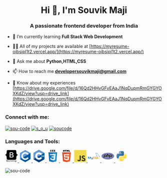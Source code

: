 <h1 align="center">Hi 👋, I'm Souvik Maji</h1>
<h3 align="center">A passionate frontend developer from India</h3>

- 🌱 I’m currently learning **Full Stack Web Development**

- 👨‍💻 All of my projects are available at [https://myresume-oibsipl1t2.vercel.app/](https://myresume-oibsipl1t2.vercel.app/)

- 💬 Ask me about **Python,HTML,CSS**

- 📫 How to reach me **developersouvikmaji@gmail.com**

- 📄 Know about my experiences [https://drive.google.com/file/d/16Qd2HHvGFvEAaJ1NqDupmRmGYGYOXKdZ/view?usp=drive_link](https://drive.google.com/file/d/16Qd2HHvGFvEAaJ1NqDupmRmGYGYOXKdZ/view?usp=drive_link)

<h3 align="left">Connect with me:</h3>
<p align="left">
<a href="https://linkedin.com/in/sou-code" target="blank"><img align="center" src="https://raw.githubusercontent.com/rahuldkjain/github-profile-readme-generator/master/src/images/icons/Social/linked-in-alt.svg" alt="sou-code" height="30" width="40" /></a>
<a href="https://www.codechef.com/users/s_o_u" target="blank"><img align="center" src="https://cdn.jsdelivr.net/npm/simple-icons@3.1.0/icons/codechef.svg" alt="s_o_u" height="30" width="40" /></a>
<a href="https://www.hackerrank.com/soucode" target="blank"><img align="center" src="https://raw.githubusercontent.com/rahuldkjain/github-profile-readme-generator/master/src/images/icons/Social/hackerrank.svg" alt="soucode" height="30" width="40" /></a>
</p>

<h3 align="left">Languages and Tools:</h3>
<p align="left"> <a href="https://getbootstrap.com" target="_blank" rel="noreferrer"> <img src="https://raw.githubusercontent.com/devicons/devicon/master/icons/bootstrap/bootstrap-plain-wordmark.svg" alt="bootstrap" width="40" height="40"/> </a> <a href="https://www.cprogramming.com/" target="_blank" rel="noreferrer"> <img src="https://raw.githubusercontent.com/devicons/devicon/master/icons/c/c-original.svg" alt="c" width="40" height="40"/> </a> <a href="https://www.w3schools.com/cpp/" target="_blank" rel="noreferrer"> <img src="https://raw.githubusercontent.com/devicons/devicon/master/icons/cplusplus/cplusplus-original.svg" alt="cplusplus" width="40" height="40"/> </a> <a href="https://www.w3schools.com/css/" target="_blank" rel="noreferrer"> <img src="https://raw.githubusercontent.com/devicons/devicon/master/icons/css3/css3-original-wordmark.svg" alt="css3" width="40" height="40"/> </a> <a href="https://www.w3.org/html/" target="_blank" rel="noreferrer"> <img src="https://raw.githubusercontent.com/devicons/devicon/master/icons/html5/html5-original-wordmark.svg" alt="html5" width="40" height="40"/> </a> <a href="https://developer.mozilla.org/en-US/docs/Web/JavaScript" target="_blank" rel="noreferrer"> <img src="https://raw.githubusercontent.com/devicons/devicon/master/icons/javascript/javascript-original.svg" alt="javascript" width="40" height="40"/> </a> <a href="https://www.mysql.com/" target="_blank" rel="noreferrer"> <img src="https://raw.githubusercontent.com/devicons/devicon/master/icons/mysql/mysql-original-wordmark.svg" alt="mysql" width="40" height="40"/> </a> <a href="https://www.php.net" target="_blank" rel="noreferrer"> <img src="https://raw.githubusercontent.com/devicons/devicon/master/icons/php/php-original.svg" alt="php" width="40" height="40"/> </a> <a href="https://www.python.org" target="_blank" rel="noreferrer"> <img src="https://raw.githubusercontent.com/devicons/devicon/master/icons/python/python-original.svg" alt="python" width="40" height="40"/> </a> </p>

<p><img align="center" src="https://github-readme-stats.vercel.app/api/top-langs?username=sou-code&show_icons=true&locale=en&layout=compact" alt="sou-code" /></p>
